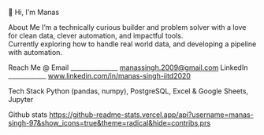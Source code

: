 👋 Hi, I'm Manas 

About Me
  I’m a technically curious builder and problem solver with a love for clean data, clever automation, and impactful tools.  
  Currently exploring how to handle real world data, and developing a pipeline with automation.

Reach Me @ 
  Email _______________ manassingh.2009@gmail.com
  LinkedIn ____________ www.linkedin.com/in/manas-singh-iitd2020

Tech Stack
  Python (pandas, numpy), PostgreSQL, Excel & Google Sheets, Jupyter

Github stats
  https://github-readme-stats.vercel.app/api?username=manas-singh-97&show_icons=true&theme=radical&hide=contribs,prs
